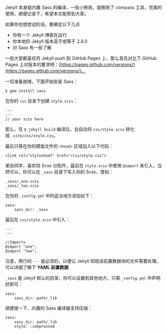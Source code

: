 Jekyll 本身就内置 Sass 的编译，一些小修改，就剔除了 compass 工具，完美的使用，顺便记录下，希望本文能帮到大家。

如果你也想尝试的话，要确定以下几点

  * 你有一个 Jekyll 博客在运行
  * 你本地的 Jekyll 版本高于或等于 2.4.0
  * 对 Sass 有一些了解

一般大家都喜欢将 Jekyll push 到 GitHub Pages 上，那么首先对比下 GitHub Pages 上对版本的要求吧：[https://pages.github.com/versions/](https://pages.github.com/versions/)。

一切准备就绪，下面开始安装 Sass：
    
    $ gem install sass
    

在你的 `css` 目录下创建 `style.scss`：
    
    ---
    ---
    // your scss here
    

那么，在 `$ jekyll build` 编译后，会自动将 `css/style.scss` 转化成 `_site/css/style.css`。

最后只需在你的模版文件的 `<head>` 区域加入以下代码：
    
    <link rel="stylesheet" href="/css/style.css">
    

某些同学，喜欢将 Scss 分割开，最后在 `style.scss` 中使用 `@import` 来引入，当然可以，你可以在 `_sass` 目录下写入你的 Scss，譬如：
    
    _sass/_one.scss
    _sass/_two.scss
    

在你的 `_config.yml` 中的适当地方添加如下：
    
    sass:
        sass_dir: _sass
    

最后在 `css/style.scss` 中引入：
    
    ---
    ---
    
    //Imports
    @import "one";
    @import "two";
    

注意，两行的 `---` 是必须的，以便让 Jekyll 知晓该前置数据块的文件需要处理。可以详细了解下 **YAML 前置数据**

`_sass` 是 Jekyll 默认的目录，你可以设置到其他地方，只需 `_config.yml` 中声明好即可：
    
    sass:
        sass_dir: path/_lib
    

顺便提一下，内置的 Sass 编译器支持压缩：
    
    sass:
        sass_dir: path/_lib
        style: :compressed

